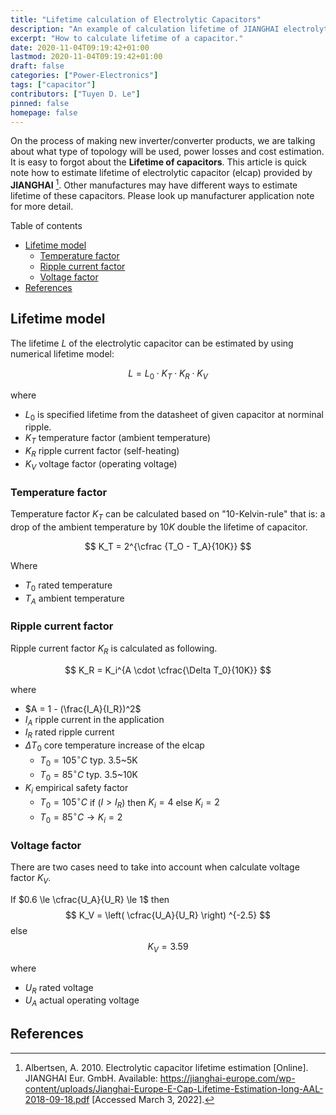 ```yaml
---
title: "Lifetime calculation of Electrolytic Capacitors"
description: "An example of calculation lifetime of JIANGHAI electrolytic capacitor."
excerpt: "How to calculate lifetime of a capacitor."
date: 2020-11-04T09:19:42+01:00
lastmod: 2020-11-04T09:19:42+01:00
draft: false
categories: ["Power-Electronics"]
tags: ["capacitor"]
contributors: ["Tuyen D. Le"]
pinned: false
homepage: false
---
```


On the process of making new inverter/converter products, we are talking about what type of topology will be used, power losses and cost estimation. It is easy to forgot about the **Lifetime of capacitors**. This article is quick note how to estimate lifetime of electrolytic capacitor (elcap) provided by **JIANGHAI** [^fn1]. Other manufactures may have different ways to estimate lifetime of these capacitors. Please look up manufacturer application note for more detail.

Table of contents

- [Lifetime model](#lifetime-model)
  - [Temperature factor](#temperature-factor)
  - [Ripple current factor](#ripple-current-factor)
  - [Voltage factor](#voltage-factor)
- [References](#references)

## Lifetime model

The lifetime $L$ of the electrolytic capacitor can be estimated by using numerical lifetime model:

$$
L = L_0 \cdot K_T \cdot K_R \cdot K_V
$$

where

- $L_0$ is specified lifetime from the datasheet of given capacitor at norminal ripple.
- $K_T$ temperature factor (ambient temperature)
- $K_R$ ripple current factor (self-heating)
- $K_V$ voltage factor (operating voltage)

### Temperature factor

Temperature factor $K_T$ can be calculated based on "10-Kelvin-rule" that is: a drop of the ambient temperature by $10K$ double the lifetime of capacitor.

$$
K_T = 2^{\cfrac {T_O - T_A}{10K}}
$$

Where

- $T_0$ rated temperature
- $T_A$ ambient temperature

### Ripple current factor

Ripple current factor $K_R$ is calculated as following.

$$
K_R = K_i^{A \cdot \cfrac{\Delta T_0}{10K}}
$$

where

- $A = 1 - (\frac{I_A}{I_R})^2$
- $I_A$ ripple current in the application
- $I_R$ rated ripple current
- $\Delta T_0$ core temperature increase of the elcap
  - $T_0=105 ^{\circ}C$ typ. 3.5~5K
  - $T_0 = 85 ^\circ C$ typ. 3.5~10K
- $K_i$ empirical safety factor
  - $T_0=105 ^{\circ}C$ if ($I>I_R$) then $K_i = 4$ else $K_i = 2$
  - $T_0 = 85 ^\circ C \rightarrow K_i = 2$

### Voltage factor

There are two cases need to take into account when calculate voltage factor $K_V$.

If $0.6 \le \cfrac{U_A}{U_R} \le 1$ then
$$
K_V = \left( \cfrac{U_A}{U_R} \right) ^{-2.5}
$$
else
$$
K_V = 3.59
$$

where

- $U_R$ rated voltage
- $U_A$ actual operating voltage

## References

[^fn1]: Albertsen, A. 2010. Electrolytic capacitor lifetime estimation [Online]. JIANGHAI Eur. GmbH. Available: https://jianghai-europe.com/wp-content/uploads/Jianghai-Europe-E-Cap-Lifetime-Estimation-long-AAL-2018-09-18.pdf [Accessed March 3, 2022].
